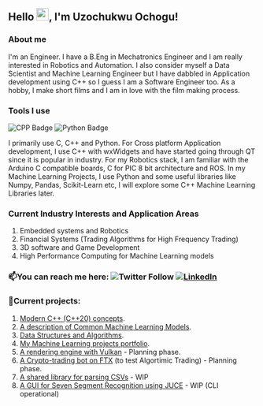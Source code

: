 <!--
**uzoochogu/uzoochogu** is a ✨ _special_ ✨ repository because its `README.md` (this file) appears on your GitHub profile.

Here are some ideas to get you started:

- 🔭 I’m currently working on ...
- 🌱 I’m currently learning ...
- 👯 I’m looking to collaborate on ...
- 🤔 I’m looking for help with ...
- 💬 Ask me about ...
- 📫 How to reach me: ...
- 😄 Pronouns: ...
- ⚡ Fun fact: ...
-->

## Hello <img src="https://media.giphy.com/media/hvRJCLFzcasrR4ia7z/giphy.gif" width="25px" height="25px" >, I'm Uzochukwu Ochogu!

### About me
I'm an Engineer. I have a B.Eng in Mechatronics Engineer and I am really interested in Robotics and Automation. I also consider myself a Data Scientist and Machine Learning Engineer but I have dabbled in Application development using C++ so I guess I am a Software Engineer too. As a hobby, I make short films and I am in love with the film making process.


### Tools I use
![CPP Badge](https://img.shields.io/badge/C++-blue.svg?style=flat&logo=c%2B%2B) ![Python Badge](https://img.shields.io/badge/-Python-yellow?logo=Python&style=flat)

I primarily use C, C++ and Python. For Cross platform Application development, I use C++ with wxWidgets and have started going through QT since it is popular in industry.
For my Robotics stack, I am familiar with the Arduino C compatible boards, C for PIC 8 bit architecture and ROS.
In my Machine Learning Projects, I use Python and some useful libraries like Numpy, Pandas, Scikit-Learn etc, I will explore some C++ Machine Learning Libraries later.

### Current Industry Interests and Application Areas
1. Embedded systems and Robotics
2. Financial Systems (Trading Algorithms for High Frequency Trading)
3. 3D software and Game Development
4. High Performance Computing for Machine Learning models

### 📫You can reach me here: ![Twitter Follow](https://img.shields.io/twitter/follow/uzo_ochogu?label=%40uzo_ochogu&style=social)     [![LinkedIn](https://img.shields.io/badge/Uzochukwu%20Ochogu-500+-blue?style=flat&logo=Linkedin&logoColor=white&link=https://www.linkedin.com/in/uzochukwu-ochogu-chibueze/)](https://www.linkedin.com/in/uzochukwu-ochogu-chibueze/)

<!-- https://twitter.com/uzo_ochogu -->
<!--[![Linkedin](https://i.stack.imgur.com/gVE0j.png) Uzochukwu Ochogu](https://www.linkedin.com/in/uzochukwu-ochogu-chibueze) -->


 ### 🔭Current projects: 
 1. [Modern C++ (C++20) concepts](https://github.com/uzoochogu/Console-Apps-with-cpp/tree/master/modern-cpp-concepts).
 2. [A description of Common Machine Learning Models](https://github.com/uzoochogu/Machine-Learning-Projects).
 3. [Data Structures and Algorithms](https://github.com/uzoochogu/Console-Apps-with-cpp/tree/master/Data-Structures-and-Algorithms). 
 4. [My Machine Learning projects portfolio](https://uzoochogu.github.io/Machine-Learning-Projects/).
 5. [A rendering engine with Vulkan](https://github.com/uzoochogu/ice-blade-engine) - Planning phase.
 6. [A Crypto-trading bot on FTX](https://github.com/uzoochogu/cpp_crypto_algos) (to test Algortimic Trading) - Planning phase.
 7. [A shared library for parsing CSVs](https://github.com/uzoochogu/Ursidae) - WIP
 8. [A GUI for Seven Segment Recognition using JUCE](https://github.com/uzoochogu/Machine-Learning-Projects/tree/main/cpp-neural-network-implementation) - WIP (CLI operational)

<!--

## 📈 Stats
<p align="center">

<img src="https://github-readme-stats.vercel.app/api?username=uzoochogu&show_icons=true&theme=merko" />

</p>

-->
